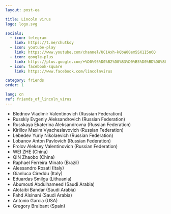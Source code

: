 ```yaml
---
layout: post-ea

title: Lincoln virus
logo: logo.svg

socials:
  - icon: telegram
    link: https://t.me/chutkoy
  - icon: youtube-play
    link: https://www.youtube.com/channel/UCiAxh-kQbW00em5SX1I5n6Q
  - icon: google-plus
    link: https://plus.google.com/+%D0%95%D0%B2%D0%B3%D0%B5%D0%BD%D0%B8%D0%B9%D0%A0%D1%83%D1%81%D1%81%D0%BA%D0%B8%D0%B9%D0%A7%D1%83%D1%82%D0%BA%D0%BE%D0%B989
  - icon: facebook-square
    link: https://www.facebook.com/lincolnvirus

category: friends
order: 1

lang: cn
ref: friends_of_lincoln_virus
---
```


- Blednov Vladimir Valentinovich (Russian Federation)
- Russkiy Evgeniy Aleksandrovich (Russian Federation)
- Russkaya Ekaterina Aleksandrovna (Russian Federation)
- Kirillov Maxim Vyacheslavovich (Russian Federation)
- Lebedev Yuriy Nikolaevich (Russian Federation)
- Lobanov Anton Pavlovich (Russian Federation)
- Frolov Aleksey Valentinovich (Russian Federation)
- WEI ZHE (China)
- QIN Zhaobo (China)
- Raphael Ferreira Minato (Brazil)
- Alessandro Rosati (Italy)
- Gianluca Cireddu (Italy)
- Eduardas Smilga (Lithuania)
- Abumouti Abdulhameed (Saudi Arabia)
- Alotaibi Bandar (Saudi Arabia)
- Fahd Alsinani (Saudi Arabia)
- Antonio Garcia (USA)
- Gregory Braibant (Spain)
